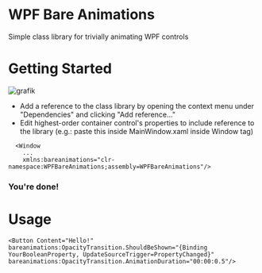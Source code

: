 # WPF Bare Animations
Simple class library for trivially animating WPF controls

# Getting Started
![grafik](https://user-images.githubusercontent.com/48759429/162015300-dde5f1a6-0752-46b3-ba10-50e32dd5f334.png)
- Add a reference to the class library by opening the context menu under "Dependencies" and clicking "Add reference..." 
- Edit highest-order container control's properties to include reference to the library (e.g.: paste this inside MainWindow.xaml inside Window tag)

```
  <Window 
    ...
    xmlns:bareanimations="clr-namespace:WPFBareAnimations;assembly=WPFBareAnimations"/>
 ```
  
### You're done!
 
# Usage
```            
<Button Content="Hello!" bareanimations:OpacityTransition.ShouldBeShown="{Binding YourBooleanProperty, UpdateSourceTrigger=PropertyChanged}" bareanimations:OpacityTransition.AnimationDuration="00:00:0.5"/>
```
